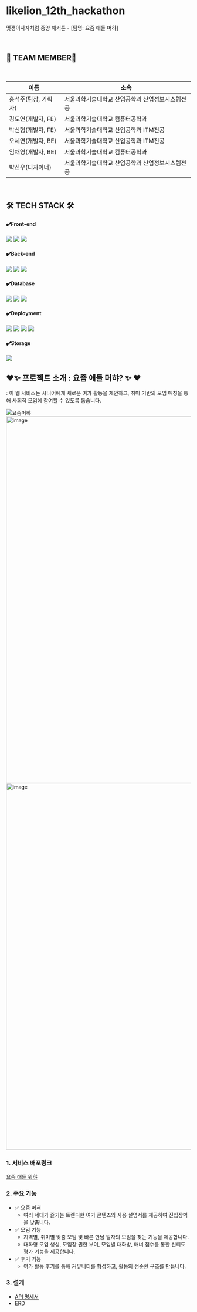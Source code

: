 # likelion_12th_hackathon
멋쟁이사자처럼 중앙 해커톤 - [팀명: 요즘 애들 머햐]

<br>

## 🦁 TEAM MEMBER🦁
<br/>  

| 이름 | 소속 |
| --- | --- |
| 홍석주(팀장, 기획자) | 서울과학기술대학교 산업공학과 산업정보시스템전공 | 
| 김도연(개발자, FE) | 서울과학기술대학교 컴퓨터공학과 | 
| 박신형(개발자, FE) | 서울과학기술대학교 산업공학과 ITM전공 | 
| 오세연(개발자, BE) | 서울과학기술대학교 산업공학과 ITM전공 | 
| 임채영(개발자, BE) | 서울과학기술대학교 컴퓨터공학과 | 
| 박신우(디자이너) | 서울과학기술대학교 산업공학과 산업정보시스템전공 | 
<br/>  

## 🛠️ TECH STACK 🛠️

#### ✔️Front-end
<img src="https://img.shields.io/badge/react-61DAFB?style=for-the-badge&logo=react&logoColor=white"> <img src="https://img.shields.io/badge/javascript-F7DF1E?style=for-the-badge&logo=javascript&logoColor=black"> <img src="https://img.shields.io/badge/styled--components-DB7093?style=for-the-badge&logo=styled-components&logoColor=white">

#### ✔️Back-end
<img src="https://img.shields.io/badge/java-007396?style=for-the-badge&logo=java&logoColor=white"> <img src="https://img.shields.io/badge/spring-6DB33F?style=for-the-badge&logo=spring&logoColor=white"> <img src="https://img.shields.io/badge/springboot-6DB33F?style=for-the-badge&logo=springboot&logoColor=white">

#### ✔️Database
<img src="https://img.shields.io/badge/mysql-4479A1?style=for-the-badge&logo=mysql&logoColor=white"> <img src="https://img.shields.io/badge/amazon%20rds-527FFF?style=for-the-badge&logo=amazonrds&logoColor=white"> <img src="https://img.shields.io/badge/redis-DC382D?style=for-the-badge&logo=redis&logoColor=white">

#### ✔️Deployment
<img src="https://img.shields.io/badge/amazon%20ec2-FF9900?style=for-the-badge&logo=amazonec2&logoColor=white"> <img src="https://img.shields.io/badge/nginx-009639?style=for-the-badge&logo=nginx&logoColor=white"> <img src="https://img.shields.io/badge/docker-2496ED?style=for-the-badge&logo=docker&logoColor=white"> <img src="https://img.shields.io/badge/github%20actions-2088FF?style=for-the-badge&logo=githubactions&logoColor=white">

#### ✔️Storage
<img src="https://img.shields.io/badge/amazon%20s3-569A31?style=for-the-badge&logo=amazons3&logoColor=white">

<br>

## ❤️✨  프로젝트 소개 : 요즘 애들 머햐? ✨ ❤️
: 이 웹 서비스는 시니어에게 새로운 여가 활동을 제안하고, 취미 기반의 모임 매칭을 통해 사회적 모임에 참여할 수 있도록 돕습니다.

![요즘머햐](https://github.com/user-attachments/assets/8f49d3b2-6bd5-4fe7-9b26-62d8569e8d7a)
<img width="1000" alt="image" src="https://github.com/user-attachments/assets/f08b123f-60a1-497b-a0e2-a2a040cd65e2">
<img width="1000" alt="image" src="https://github.com/user-attachments/assets/a3fc83c9-6688-44e4-8063-020aa04de0cf">

### 1. 서비스 배포링크
[요즘 애들 뭐햐](http://mzconnect.site/)

### 2. 주요 기능
- ✅ 요즘 머혀
  - 여러 세대가 즐기는 트렌디한 여가 콘텐츠와 사용 설명서를 제공하여 진입장벽을 낮춥니다.
- ✅ 모임 기능
  - 지역별, 취미별 맞춤 모임 및 빠른 만남 일자의 모임을 찾는 기능을 제공합니다.
  - 대화형 모임 생성, 모임장 권한 부여, 모임별 대화방, 매너 점수를 통한 신뢰도 평가 기능을 제공합니다.
- ✅ 후기 기능
  - 여가 활동 후기를 통해 커뮤니티를 형성하고, 활동의 선순환 구조를 만듭니다.

### 3. 설계
- [API 명세서](https://maple-theory-423.notion.site/API-f31907551ccf4a8b8b984b860634d370?pvs=4)
- [ERD](https://github.com/user-attachments/assets/9c6ca3fe-89e8-49ac-958e-18d3164a2df7)
